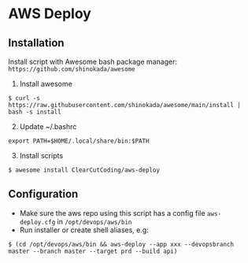 # AWS Deploy

## Installation

Install script with Awesome bash package manager: `https://github.com/shinokada/awesome`

1. Install awesome
```
$ curl -s https://raw.githubusercontent.com/shinokada/awesome/main/install | bash -s install
```

2. Update ~/.bashrc

```
export PATH=$HOME/.local/share/bin:$PATH
```

3. Install scripts

```
$ awesome install ClearCutCoding/aws-deploy
```

## Configuration

- Make sure the aws repo using this script has a config file `aws-deploy.cfg` in `/opt/devops/aws/bin`
- Run installer or create shell aliases, e.g:

```
$ (cd /opt/devops/aws/bin && aws-deploy --app xxx --devopsbranch master --branch master --target prd --build api)
```
